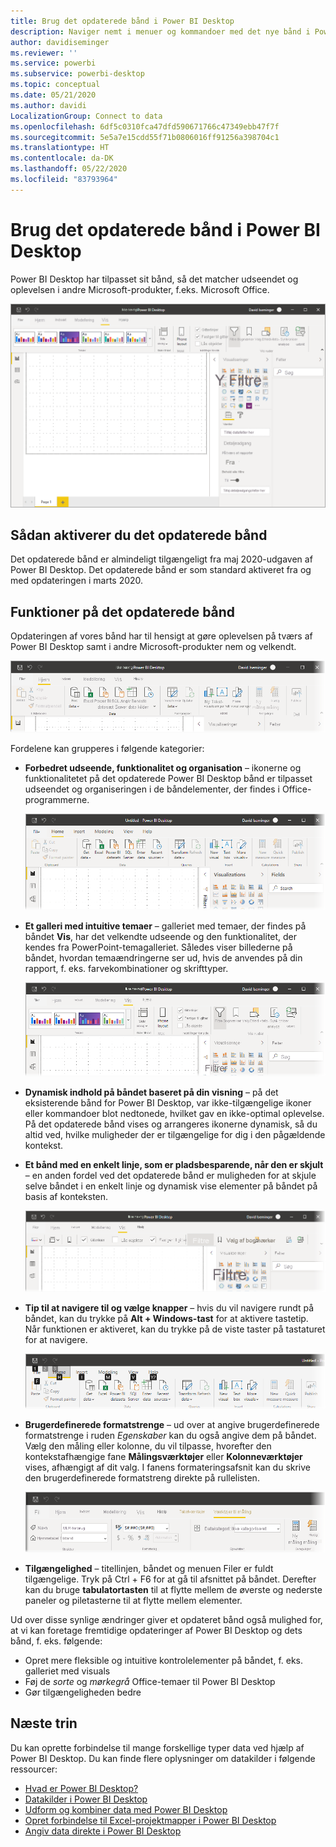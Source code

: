 ```yaml
---
title: Brug det opdaterede bånd i Power BI Desktop
description: Naviger nemt i menuer og kommandoer med det nye bånd i Power BI Desktop
author: davidiseminger
ms.reviewer: ''
ms.service: powerbi
ms.subservice: powerbi-desktop
ms.topic: conceptual
ms.date: 05/21/2020
ms.author: davidi
LocalizationGroup: Connect to data
ms.openlocfilehash: 6df5c0310fca47dfd590671766c47349ebb47f7f
ms.sourcegitcommit: 5e5a7e15cdd55f71b0806016ff91256a398704c1
ms.translationtype: HT
ms.contentlocale: da-DK
ms.lasthandoff: 05/22/2020
ms.locfileid: "83793964"
---
```

# <a name="use-the-updated-ribbon-in-power-bi-desktop"></a>Brug det opdaterede bånd i Power BI Desktop

Power BI Desktop har tilpasset sit bånd, så det matcher udseendet og oplevelsen i andre Microsoft-produkter, f.eks. Microsoft Office.

![Nyt bånd i Power BI Desktop](media/desktop-ribbon/desktop-ribbon-02.png)

## <a name="how-to-enable-the-updated-ribbon"></a>Sådan aktiverer du det opdaterede bånd

Det opdaterede bånd er almindeligt tilgængeligt fra maj 2020-udgaven af Power BI Desktop. Det opdaterede bånd er som standard aktiveret fra og med opdateringen i marts 2020. 

## <a name="features-of-the-updated-ribbon"></a>Funktioner på det opdaterede bånd

Opdateringen af vores bånd har til hensigt at gøre oplevelsen på tværs af Power BI Desktop samt i andre Microsoft-produkter nem og velkendt. 

![Nyt bånd i Power BI Desktop](media/desktop-ribbon/desktop-ribbon-03.png)

Fordelene kan grupperes i følgende kategorier:

* **Forbedret udseende, funktionalitet og organisation** – ikonerne og funktionalitetet på det opdaterede Power BI Desktop bånd er tilpasset udseendet og organiseringen i de båndelementer, der findes i Office-programmerne.

    ![Forbedret udseende og funktionalitet](media/desktop-ribbon/desktop-ribbon-04.png)

* **Et galleri med intuitive temaer** – galleriet med temaer, der findes på båndet **Vis**, har det velkendte udseende og den funktionalitet, der kendes fra PowerPoint-temagalleriet. Således viser billederne på båndet, hvordan temaændringerne ser ud, hvis de anvendes på din rapport, f. eks. farvekombinationer og skrifttyper. 

    ![Bedre temaer](media/desktop-ribbon/desktop-ribbon-05.png)

* **Dynamisk indhold på båndet baseret på din visning** – på det eksisterende bånd for Power BI Desktop, var ikke-tilgængelige ikoner eller kommandoer blot nedtonede, hvilket gav en ikke-optimal oplevelse. På det opdaterede bånd vises og arrangeres ikonerne dynamisk, så du altid ved, hvilke muligheder der er tilgængelige for dig i den pågældende kontekst.

* **Et bånd med en enkelt linje, som er pladsbesparende, når den er skjult** – en anden fordel ved det opdaterede bånd er muligheden for at skjule selve båndet i en enkelt linje og dynamisk vise elementer på båndet på basis af konteksten. 

    ![Skjult bånd](media/desktop-ribbon/desktop-ribbon-06.png)

* **Tip til at navigere til og vælge knapper** – hvis du vil navigere rundt på båndet, kan du trykke på **Alt + Windows-tast** for at aktivere tastetip. Når funktionen er aktiveret, kan du trykke på de viste taster på tastaturet for at navigere.

    ![Tastetip](media/desktop-ribbon/desktop-ribbon-07.png)

* **Brugerdefinerede formatstrenge** – ud over at angive brugerdefinerede formatstrenge i ruden *Egenskaber* kan du også angive dem på båndet. Vælg den måling eller kolonne, du vil tilpasse, hvorefter den kontekstafhængige fane **Målingsværktøjer** eller **Kolonneværktøjer** vises, afhængigt af dit valg. I fanens formateringsafsnit kan du skrive den brugerdefinerede formatstreng direkte på rullelisten.

    ![Brugerdefinerede formatstrenge](media/desktop-ribbon/desktop-ribbon-08.png)

* **Tilgængelighed** – titellinjen, båndet og menuen Filer er fuldt tilgængelige. Tryk på Ctrl + F6 for at gå til afsnittet på båndet. Derefter kan du bruge **tabulatortasten** til at flytte mellem de øverste og nederste paneler og piletasterne til at flytte mellem elementer.


Ud over disse synlige ændringer giver et opdateret bånd også mulighed for, at vi kan foretage fremtidige opdateringer af Power BI Desktop og dets bånd, f. eks. følgende:

* Opret mere fleksible og intuitive kontrolelementer på båndet, f. eks. galleriet med visuals
* Føj de *sorte* og *mørkegrå* Office-temaer til Power BI Desktop
* Gør tilgængeligheden bedre


## <a name="next-steps"></a>Næste trin
Du kan oprette forbindelse til mange forskellige typer data ved hjælp af Power BI Desktop. Du kan finde flere oplysninger om datakilder i følgende ressourcer:

* [Hvad er Power BI Desktop?](../fundamentals/desktop-what-is-desktop.md)
* [Datakilder i Power BI Desktop](../connect-data/desktop-data-sources.md)
* [Udform og kombiner data med Power BI Desktop](../connect-data/desktop-shape-and-combine-data.md)
* [Opret forbindelse til Excel-projektmapper i Power BI Desktop](../connect-data/desktop-connect-excel.md)   
* [Angiv data direkte i Power BI Desktop](../connect-data/desktop-enter-data-directly-into-desktop.md)   
